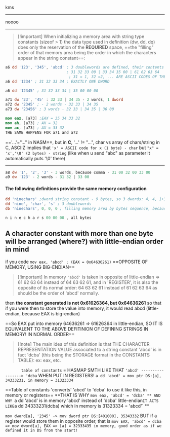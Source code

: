 
kms

---
noooo

---
>[!important] When initializing a memory area with string type constants (sizeof > 1) the data type used in definition (dw, dd, dq) does only the reservation of the **REQUIRED** space, ==the "filling" order of that memory area being the order in which the characters appear in the string constant==:

```nasm
a6 dd '123', '345', 'abcd' ; 3 doublewords are defined, their contents being
						   ; 31 32 33 00 | 33 34 35 00 | 61 62 63 64
							; 31 = 1, 32 =2, ... ARE ASCII CODES OF THE CHARS
a6 dd '1234' ; 31 32 33 34 ; EXACTLY ONE DWORD

a6 dd '12345' ; 31 32 33 34 | 35 00 00 00

a71 dw '23', '45' : 32 33 | 34 35 - 2 words, 1 dword
a72 dw '2345' ; - 2 words - 32 33 | 34 35
a73 dw '23456' ; 3 words - 32 33 | 34 35 | 36 00

mov eax, [a73] ;EAX = 35 34 33 32
mov ah, [a73] ; AH = 32
mov ax, [a73] ; AX = 33 32
THE SAME HAPPENS FOR a71 and a72
```
=='...'="..." in NASM==, but in **C**, '...' != "...", char vs array of chars/string
in C, ASCIIZ implies that `'x' = ASCII code for x (1 byte) - char`
but `"x" = 'x','\0' (2 bytes) - string` (like when u send "abc" as parameter it automatically puts '\0' there)

---
```nasm
a8 dw '1', '2', '3' - 3 words, because comma - 31 00 32 00 33 00
a9 dw '123' - 2 words - 31 32 | 33 00
```

#### The following definitions provide the same memory configuration
```nasm
dd 'ninechars' ;dword string constant - 9 bytes, so 3 dwords: 4, 4, 1+3, 3 which are 00
dd 'nine', 'char', 's' ; 3 doublewords
db 'ninechars', 0, 0, 0 ; filling memory area by bytes sequence, because of string constant convention the order is the same as in DWORD , and the last 00's from the dword that's required

n i n e c h a r s 00 00 00 , all bytes
```

## A character constant with more than one byte will be arranged (where?) with little-endian order in mind

if you code
`mov eax, 'abcd' ; (EAX = 0x64636261)` ==OPPOSITE OF MEMORY, USING BIG-ENDIAN==

>[!important] In memory `'abcd'` is taken in opposite of little-endian => 61 62 63 64 instead of 64 63 62 61, and in 'REGISTER', it is also the opposite of its normal order: 64 63 62 61 instead of 61 62 63 64 as should be the order of 'abcd' normally.

then **the constant generated is not 0x61626364, but 0x64636261** so that if you were then to store the value into memory, it would read abcd (little-endian, because EAX is big-endian)

==So EAX put into memory 64636261 => 61626364 in little-endian, SO IT IS EQUIVALENT TO THE ABOVE DEFITINION OF DEFINING STRINGS IN MEMORY! IN NORMAL ORDER==

>[!note] The main idea of this definition is that THE CHARACTER REPRESENTATION VALUE associated to a string constant 'abcd' is in fact 'dcba' (this being the STORAGE format in the CONSTANTS TABLE): ex: eax, etc.

`       table of constants` = HASMAP SMTH LIKE THAT
`'abcd' -----------------> 'dcba` WHEN PUT IN REGISTERS!
`a dd 'abcd' = mov ptr DS:[a], 34333231, in memory = 31323334`

==Table of constants 'converts' 'abcd' to 'dcba' to use it like this, in memory or registers==
**THAT IS WHY `mov eax, 'abcd' = 'dcba' **
AND WHY `a dd 'abcd' is in memory 'abcd' instead of 'dcba' little-endian`
	IT ACTS LIKE `a dd 34333231(dcba) which in memory is 31323334 = 'abcd'` **
	

`mov dword[a], '2345' -> mov dword ptr DS:[401000], 35343332`
BUT if a register would store them in opposite order, that is 
`mov EAX, 'abcd' = dcba => mov dword[a], EAX => [a] = 32333435 in memory, good order as if we defined it in DS from the start!`


